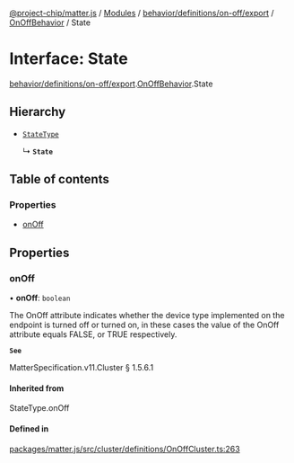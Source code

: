 [@project-chip/matter.js](../README.md) / [Modules](../modules.md) / [behavior/definitions/on-off/export](../modules/behavior_definitions_on_off_export.md) / [OnOffBehavior](../modules/behavior_definitions_on_off_export.OnOffBehavior.md) / State

# Interface: State

[behavior/definitions/on-off/export](../modules/behavior_definitions_on_off_export.md).[OnOffBehavior](../modules/behavior_definitions_on_off_export.OnOffBehavior.md).State

## Hierarchy

- [`StateType`](../modules/behavior_definitions_on_off_export._internal_.md#statetype)

  ↳ **`State`**

## Table of contents

### Properties

- [onOff](behavior_definitions_on_off_export.OnOffBehavior.State.md#onoff)

## Properties

### onOff

• **onOff**: `boolean`

The OnOff attribute indicates whether the device type implemented on the endpoint is turned off or
turned on, in these cases the value of the OnOff attribute equals FALSE, or TRUE respectively.

**`See`**

MatterSpecification.v11.Cluster § 1.5.6.1

#### Inherited from

StateType.onOff

#### Defined in

[packages/matter.js/src/cluster/definitions/OnOffCluster.ts:263](https://github.com/project-chip/matter.js/blob/c0d55745d5279e16fdfaa7d2c564daa31e19c627/packages/matter.js/src/cluster/definitions/OnOffCluster.ts#L263)
